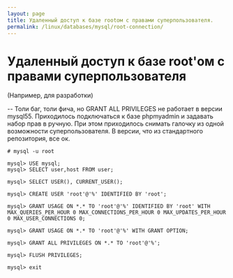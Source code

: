 ```yaml
---
layout: page
title: Удаленный доступ к базе rootом с правами суперпользователя.
permalink: /linux/databases/mysql/root-connection/
---
```


# Удаленный доступ к базе root'ом с правами суперпользователя

(Например, для разработки)

-- Толи баг, толи фича, но GRANT ALL PRIVILEGES не работает в версии mysql55. Приходилось подключаться к базе phpmyadmin и задавать набор прав в ручную. При этом приходилось снимать галочку из одной возможности суперпользователя. В версии, что из стандартного репозитория, все ок.

    # mysql -u root

    mysql> USE mysql;
    mysql> SELECT user,host FROM user;

    mysql> SELECT USER(), CURRENT_USER();

    mysql> CREATE USER 'root'@'%' IDENTIFIED BY 'root';

    mysql> GRANT USAGE ON *.* TO 'root'@'%' IDENTIFIED BY 'root' WITH MAX_QUERIES_PER_HOUR 0 MAX_CONNECTIONS_PER_HOUR 0 MAX_UPDATES_PER_HOUR 0 MAX_USER_CONNECTIONS 0;

    mysql> GRANT USAGE ON *.* TO 'root'@'%' WITH GRANT OPTION;

    mysql> GRANT ALL PRIVILEGES ON *.* TO 'root'@'%';

    mysql> FLUSH PRIVILEGES;

    mysql> exit
